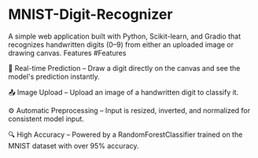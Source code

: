 # MNIST-Digit-Recognizer
A simple web application built with Python, Scikit-learn, and Gradio that recognizes handwritten digits (0–9) from either an uploaded image or drawing canvas.
Features
#Features

🎨 Real-time Prediction – Draw a digit directly on the canvas and see the model's prediction instantly.

📤 Image Upload – Upload an image of a handwritten digit to classify it.

⚙️ Automatic Preprocessing – Input is resized, inverted, and normalized for consistent model input.

🔍 High Accuracy – Powered by a RandomForestClassifier trained on the MNIST dataset with over 95% accuracy.
